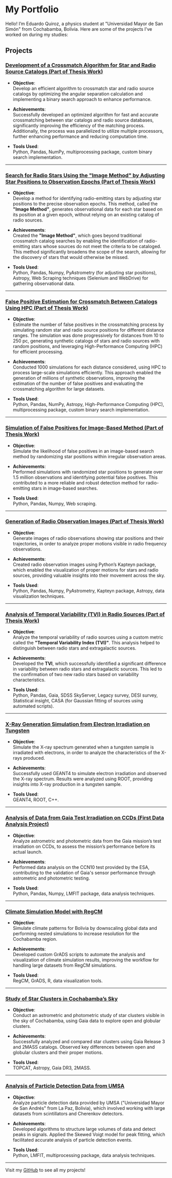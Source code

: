 # My Portfolio

Hello! I’m Eduardo Quiroz, a physics student at "Universidad Mayor de San Simón" from Cochabamba, Bolivia. Here are some of the projects I've worked on during my studies:

## Projects

### **[Development of a Crossmatch Algorithm for Star and Radio Source Catalogs (Part of Thesis Work)](link_to_project6)**  

- **Objective**:  
  Develop an efficient algorithm to crossmatch star and radio source catalogs by optimizing the angular separation calculation and implementing a binary search approach to enhance performance.

- **Achievements**:  
  Successfully developed an optimized algorithm for fast and accurate crossmatching between star catalogs and radio source databases, significantly improving the efficiency of the matching process. Additionally, the process was parallelized to utilize multiple processors, further enhancing performance and reducing computation time.

- **Tools Used**:  
  Python, Pandas, NumPy, multiprocessing package, custom binary search implementation.

---

### **[Search for Radio Stars Using the "Image Method" by Adjusting Star Positions to Observation Epochs (Part of Thesis Work)](link_to_project8)**    

- **Objective**:  
  Develop a method for identifying radio-emitting stars by adjusting star positions to the precise observation epochs. This method, called the **"Image Method"**, generates observational data for each star based on its position at a given epoch, without relying on an existing catalog of radio sources.

- **Achievements**:  
  Created the **"Image Method"**, which goes beyond traditional crossmatch catalog searches by enabling the identification of radio-emitting stars whose sources do not meet the criteria to be cataloged. This method significantly broadens the scope of the search, allowing for the discovery of stars that would otherwise be missed.

- **Tools Used**:  
  Python, Pandas, Numpy, PyAstrometry (for adjusting star positions), Astropy, Web Scraping techniques (Selenium and WebDrive) for gathering observational data.

---

### **[False Positive Estimation for Crossmatch Between Catalogs Using HPC (Part of Thesis Work)](link_to_project7)**  

- **Objective**:  
  Estimate the number of false positives in the crossmatching process by simulating random star and radio source positions for different distance ranges. The simulation was done progressively for distances from 10 to 250 pc, generating synthetic catalogs of stars and radio sources with random positions, and leveraging High-Performance Computing (HPC) for efficient processing.

- **Achievements**:  
  Conducted 1000 simulations for each distance considered, using HPC to process large-scale simulations efficiently. This approach enabled the generation of millions of synthetic observations, improving the estimation of the number of false positives and evaluating the crossmatching algorithm for large datasets.

- **Tools Used**:  
  Python, Pandas, NumPy, Astropy, High-Performance Computing (HPC), multiprocessing package, custom binary search implementation.

---

### **[Simulation of False Positives for Image-Based Method (Part of Thesis Work)](link_to_project9)**  

- **Objective**:  
  Simulate the likelihood of false positives in an image-based search method by randomizing star positions within irregular observation areas.

- **Achievements**:  
  Performed simulations with randomized star positions to generate over 1.5 million observations and identifying potential false positives. This contributed to a more reliable and robust detection method for radio-emitting stars in image-based searches.

- **Tools Used**:  
  Python, Pandas, Numpy, Web scraping.

---

### **[Generation of Radio Observation Images (Part of Thesis Work)](link_to_project10)**  

- **Objective**:  
  Generate images of radio observations showing star positions and their trajectories, in order to analyze proper motions visible in radio frequency observations.

- **Achievements**:  
  Created radio observation images using Python’s Kapteyn package, which enabled the visualization of proper motions for stars and radio sources, providing valuable insights into their movement across the sky.

- **Tools Used**:  
  Python, Pandas, Numpy, PyAstrometry, Kapteyn package, Astropy, data visualization techniques.

---

### **[Analysis of Temporal Variability (TVI) in Radio Sources (Part of Thesis Work)](link_to_project11)**  

- **Objective**:  
  Analyze the temporal variability of radio sources using a custom metric called the **"Temporal Variability Index (TVI)"**. This analysis helped to distinguish between radio stars and extragalactic sources.

- **Achievements**:  
  Developed the **TVI**, which successfully identified a significant difference in variability between radio stars and extragalactic sources. This led to the confirmation of two new radio stars based on variability characteristics.

- **Tools Used**:  
  Python, Pandas, Gaia, SDSS SkyServer, Legacy survey, DESI survey, Statistical insight, CASA (for Gaussian fitting of sources using automated scripts).

---

### **[X-Ray Generation Simulation from Electron Irradiation on Tungsten](link_to_project2)**  

- **Objective**:  
  Simulate the X-ray spectrum generated when a tungsten sample is irradiated with electrons, in order to analyze the characteristics of the X-rays produced.

- **Achievements**:  
  Successfully used GEANT4 to simulate electron irradiation and observed the X-ray spectrum. Results were analyzed using ROOT, providing insights into X-ray production in a tungsten sample.

- **Tools Used**:  
  GEANT4, ROOT, C++.

---

### **[Analysis of Data from Gaia Test Irradiation on CCDs (First Data Analysis Project)](https://drive.google.com/file/d/190OmD3ItyQDtJ395TAA0YSEOcr51YPDT/view?usp=sharing)**  

- **Objective**:  
  Analyze astrometric and photometric data from the Gaia mission’s test irradiation on CCDs, to assess the mission’s performance before its actual launch.

- **Achievements**:  
  Performed data analysis on the CCN10 test provided by the ESA, contributing to the validation of Gaia's sensor performance through astrometric and photometric testing.

- **Tools Used**:  
  Python, Pandas, Numpy, LMFIT package, data analysis techniques.

---

### **[Climate Simulation Model with RegCM](link_to_project3)**  

- **Objective**:  
  Simulate climate patterns for Bolivia by downscaling global data and performing nested simulations to increase resolution for the Cochabamba region.

- **Achievements**:  
  Developed custom GrADS scripts to automate the analysis and visualization of climate simulation results, improving the workflow for handling large datasets from RegCM simulations.

- **Tools Used**:  
  RegCM, GrADS, R, data visualization tools.

---

### **[Study of Star Clusters in Cochabamba’s Sky](https://drive.google.com/file/d/1CxozYqH5NObI-HO-1z8NpG70-v3FORoH/view?usp=sharing)**  

- **Objective**:  
  Conduct an astrometric and photometric study of star clusters visible in the sky of Cochabamba, using Gaia data to explore open and globular clusters.

- **Achievements**:  
  Successfully analyzed and compared star clusters using Gaia Release 3 and 2MASS catalogs. Observed key differences between open and globular clusters and their proper motions.

- **Tools Used**:  
  TOPCAT, Astropy, Gaia DR3, 2MASS.

---

### **[Analysis of Particle Detection Data from UMSA](https://eduquiroz22.github.io/Cota-Cota/)**  

- **Objective**:  
  Analyze particle detection data provided by UMSA ("Universidad Mayor de San Andrés" from La Paz, Bolivia), which involved working with large datasets from scintillators and Cherenkov detectors.

- **Achievements**:  
  Developed algorithms to structure large volumes of data and detect peaks in signals. Applied the Skewed Voigt model for peak fitting, which facilitated accurate analysis of particle detection events.

- **Tools Used**:  
  Python, LMFIT, multiprocessing package, data analysis techniques.

---

Visit my [GitHub](link_to_your_profile) to see all my projects!
